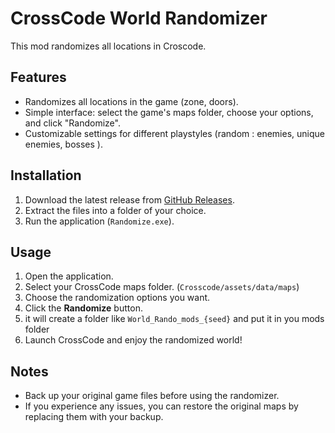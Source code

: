 # CrossCode World Randomizer

This mod randomizes all locations in Croscode.

## Features
- Randomizes all locations in the game (zone, doors).
- Simple interface: select the game's maps folder, choose your options, and click "Randomize".
- Customizable settings for different playstyles (random : enemies, unique enemies, bosses ).

## Installation
1. Download the latest release from [GitHub Releases](#).
2. Extract the files into a folder of your choice.
3. Run the application (`Randomize.exe`).

## Usage
1. Open the application.
2. Select your CrossCode maps folder. (`Crosscode/assets/data/maps`)
3. Choose the randomization options you want.
4. Click the **Randomize** button.
5. it will create a folder like `World_Rando_mods_{seed}` and put it in you mods folder
7. Launch CrossCode and enjoy the randomized world!

## Notes
- Back up your original game files before using the randomizer.
- If you experience any issues, you can restore the original maps by replacing them with your backup.
